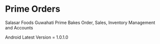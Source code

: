 # Prime Orders

Salasar Foods Guwahati Prime Bakes Order, Sales, Inventory Management and Accounts

Android Latest Version = 1.0.1.0
